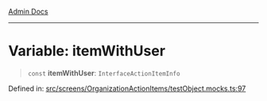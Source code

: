 [Admin Docs](/)

***

# Variable: itemWithUser

> `const` **itemWithUser**: `InterfaceActionItemInfo`

Defined in: [src/screens/OrganizationActionItems/testObject.mocks.ts:97](https://github.com/PalisadoesFoundation/talawa-admin/blob/main/src/screens/OrganizationActionItems/testObject.mocks.ts#L97)
